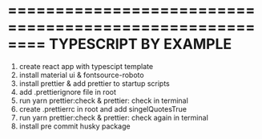 ========================================================
TYPESCRIPT BY EXAMPLE
========================================================

1. create react app with typescipt template
2. install material ui & fontsource-roboto
3. install prettier & add prettier to startup scripts
4. add .prettierignore file in root
5. run yarn prettier:check & prettier: check in terminal
6. create .prettierrc in root and add singelQuotesTrue
7. run yarn prettier:check & prettier: check again in terminal
8. install pre commit husky package
